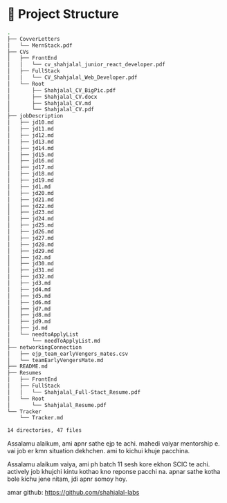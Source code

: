 # 📁 Project Structure

```bash
.
├── CovverLetters
│   └── MernStack.pdf
├── CVs
│   ├── FrontEnd
│   │   └── cv_shahjalal_junior_react_developer.pdf
│   ├── FullStack
│   │   └── CV_Shahjalal_Web_Developer.pdf
│   └── Root
│       ├── Shahjalal_CV_BigPic.pdf
│       ├── Shahjalal_CV.docx
│       ├── Shahjalal_CV.md
│       └── Shahjalal_CV.pdf
├── jobDescription
│   ├── jd10.md
│   ├── jd11.md
│   ├── jd12.md
│   ├── jd13.md
│   ├── jd14.md
│   ├── jd15.md
│   ├── jd16.md
│   ├── jd17.md
│   ├── jd18.md
│   ├── jd19.md
│   ├── jd1.md
│   ├── jd20.md
│   ├── jd21.md
│   ├── jd22.md
│   ├── jd23.md
│   ├── jd24.md
│   ├── jd25.md
│   ├── jd26.md
│   ├── jd27.md
│   ├── jd28.md
│   ├── jd29.md
│   ├── jd2.md
│   ├── jd30.md
│   ├── jd31.md
│   ├── jd32.md
│   ├── jd3.md
│   ├── jd4.md
│   ├── jd5.md
│   ├── jd6.md
│   ├── jd7.md
│   ├── jd8.md
│   ├── jd9.md
│   ├── jd.md
│   └── needtoApplyList
│       └── needToApplyList.md
├── networkingConnection
│   ├── ejp_team_earlyVengers_mates.csv
│   └── teamEarlyVengersMate.md
├── README.md
├── Resumes
│   ├── FrontEnd
│   ├── FullStack
│   │   └── Shahjalal_Full-Stact_Resume.pdf
│   └── Root
│       └── Shahjalal_Resume.pdf
└── Tracker
    └── Tracker.md

14 directories, 47 files

```

Assalamu alaikum, ami apnr sathe ejp te achi.
mahedi vaiyar mentorship e. vai job er kmn situation dekhchen. ami to kichui khuje pacchina.

Assalamu alaikum vaiya, ami ph batch 11 sesh kore ekhon
SCIC te achi. actively job khujchi kintu kothao kno reponse pacchi na. apnar sathe kotha bole kichu jene nitam, jdi apnr somoy hoy.

amar github: https://github.com/shahjalal-labs
